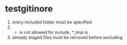 # testgitinore

1. every included folder must be specified
2. * is not allowed for include, *_tmp is
3. already staged files must be removed before excluding